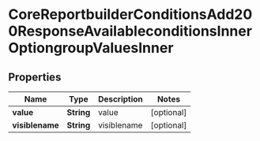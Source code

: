 

# CoreReportbuilderConditionsAdd200ResponseAvailableconditionsInnerOptiongroupValuesInner


## Properties

| Name | Type | Description | Notes |
|------------ | ------------- | ------------- | -------------|
|**value** | **String** | value |  [optional] |
|**visiblename** | **String** | visiblename |  [optional] |



